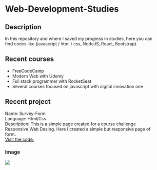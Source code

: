 # Web-Development-Studies
## Description


In this repository and where I saved my progress in studies, here you can find codes like (javascript / html / css, NodeJS, React, Bootstrap).

## Recent courses
- FreeCodeCamp </br>
- Modern Web with Udemy </br>
- Full stack programmer with RocketSeat </br>
- Several courses focused on javascript with digital innovation one </br>

## Recent project

Name: Survey-Form </br>
Language: Html/Css </br>
Description: This is a simple page created for a course challenge Responsive Web Desing. Here I created a simple but responsive page of form.</br> 
<a href='https://github.com/lycan-nt/Web-Development-Studies/tree/master/FreeCodeCamp/Survey-Form'>Visit the code.</a> </br>

### Image
<img src='https://github.com/lycan-nt/Web-Development-Studies/blob/master/FreeCodeCamp/Survey-Form/SurveyForm.png'>
